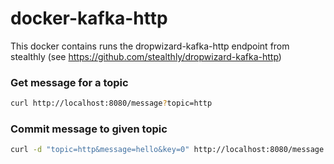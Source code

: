 # docker-kafka-http

This docker contains runs the dropwizard-kafka-http endpoint from stealthly (see https://github.com/stealthly/dropwizard-kafka-http)

### Get message for a topic

```bash
curl http://localhost:8080/message?topic=http
```

### Commit message to given topic

```bash
curl -d "topic=http&message=hello&key=0" http://localhost:8080/message
```

